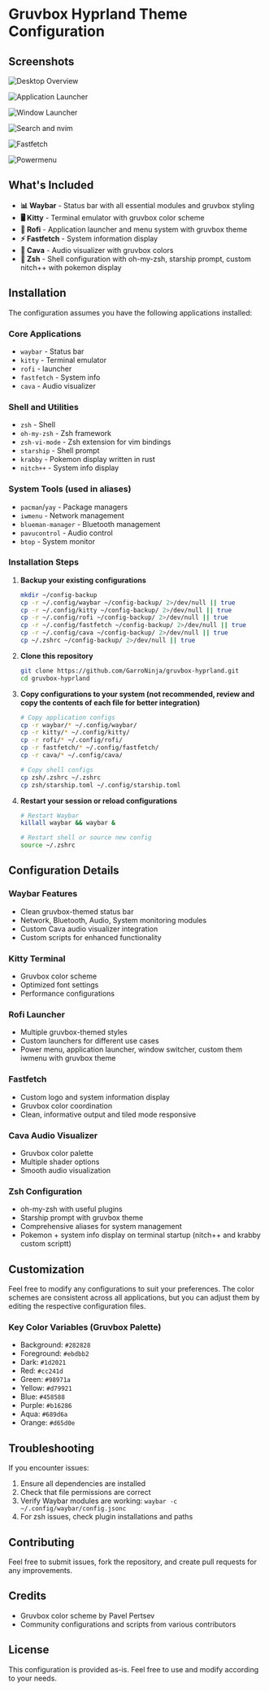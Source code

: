 # Gruvbox Hyprland Theme Configuration

## Screenshots

![Desktop Overview](screenshots/image.png)

![Application Launcher](screenshots/image2.png)

![Window Launcher](screenshots/image3.png)

![Search and nvim](screenshots/image4.png)

![Fastfetch](screenshots/image6.png)

![Powermenu](screenshots/image5.png)


## What's Included

- **📊 Waybar** - Status bar with all essential modules and gruvbox styling
- **🖥️ Kitty** - Terminal emulator with gruvbox color scheme
- **🚀 Rofi** - Application launcher and menu system with gruvbox theme
- **⚡ Fastfetch** - System information display
- **🎵 Cava** - Audio visualizer with gruvbox colors
- **🐚 Zsh** - Shell configuration with oh-my-zsh, starship prompt, custom nitch++ with pokemon display

## Installation

The configuration assumes you have the following applications installed:

### Core Applications
- `waybar` - Status bar
- `kitty` - Terminal emulator  
- `rofi` - launcher
- `fastfetch` - System info
- `cava` - Audio visualizer

### Shell and Utilities
- `zsh` - Shell
- `oh-my-zsh` - Zsh framework
- `zsh-vi-mode` - Zsh extension for vim bindings
- `starship` - Shell prompt
- `krabby` - Pokemon display written in rust
- `nitch++` - System info display

### System Tools (used in aliases)
- `pacman`/`yay` - Package managers
- `iwmenu` - Network management
- `blueman-manager` - Bluetooth management
- `pavucontrol` - Audio control
- `btop` - System monitor

### Installation Steps

1. **Backup your existing configurations**
   ```bash
   mkdir ~/config-backup
   cp -r ~/.config/waybar ~/config-backup/ 2>/dev/null || true
   cp -r ~/.config/kitty ~/config-backup/ 2>/dev/null || true
   cp -r ~/.config/rofi ~/config-backup/ 2>/dev/null || true
   cp -r ~/.config/fastfetch ~/config-backup/ 2>/dev/null || true
   cp -r ~/.config/cava ~/config-backup/ 2>/dev/null || true
   cp ~/.zshrc ~/config-backup/ 2>/dev/null || true
   ```

2. **Clone this repository**
   ```bash
   git clone https://github.com/GarroNinja/gruvbox-hyprland.git
   cd gruvbox-hyprland
   ```

3. **Copy configurations to your system (not recommended, review and copy the contents of each file for better integration)** 
   ```bash
   # Copy application configs
   cp -r waybar/* ~/.config/waybar/
   cp -r kitty/* ~/.config/kitty/
   cp -r rofi/* ~/.config/rofi/
   cp -r fastfetch/* ~/.config/fastfetch/
   cp -r cava/* ~/.config/cava/
   
   # Copy shell configs
   cp zsh/.zshrc ~/.zshrc
   cp zsh/starship.toml ~/.config/starship.toml
   ```

4. **Restart your session or reload configurations**
   ```bash
   # Restart Waybar
   killall waybar && waybar &
   
   # Restart shell or source new config
   source ~/.zshrc
   ```

## Configuration Details

### Waybar Features
- Clean gruvbox-themed status bar
- Network, Bluetooth, Audio, System monitoring modules
- Custom Cava audio visualizer integration
- Custom scripts for enhanced functionality

### Kitty Terminal
- Gruvbox color scheme
- Optimized font settings
- Performance configurations

### Rofi Launcher
- Multiple gruvbox-themed styles
- Custom launchers for different use cases
- Power menu, application launcher, window switcher, custom them iwmenu with gruvbox theme

### Fastfetch
- Custom logo and system information display
- Gruvbox color coordination
- Clean, informative output and tiled mode responsive

### Cava Audio Visualizer
- Gruvbox color palette
- Multiple shader options
- Smooth audio visualization

### Zsh Configuration
- oh-my-zsh with useful plugins
- Starship prompt with gruvbox theme
- Comprehensive aliases for system management
- Pokemon + system info display on terminal startup (nitch++ and krabby custom scriptt)

## Customization

Feel free to modify any configurations to suit your preferences. The color schemes are consistent across all applications, but you can adjust them by editing the respective configuration files.

### Key Color Variables (Gruvbox Palette)
- Background: `#282828`
- Foreground: `#ebdbb2`
- Dark: `#1d2021`
- Red: `#cc241d`
- Green: `#98971a`
- Yellow: `#d79921`
- Blue: `#458588`
- Purple: `#b16286`
- Aqua: `#689d6a`
- Orange: `#d65d0e`

## Troubleshooting

If you encounter issues:

1. Ensure all dependencies are installed
2. Check that file permissions are correct
3. Verify Waybar modules are working: `waybar -c ~/.config/waybar/config.jsonc`
4. For zsh issues, check plugin installations and paths

## Contributing

Feel free to submit issues, fork the repository, and create pull requests for any improvements.

## Credits

- Gruvbox color scheme by Pavel Pertsev
- Community configurations and scripts from various contributors

## License

This configuration is provided as-is. Feel free to use and modify according to your needs.




